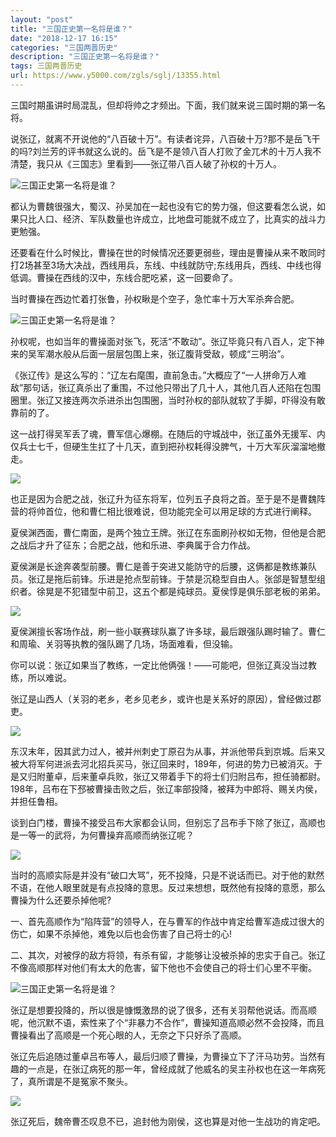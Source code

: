 ```yaml
---
layout: "post"
title: "三国正史第一名将是谁？"
date: "2018-12-17 16:15"
categories: "三国两晋历史"
description: "三国正史第一名将是谁？"
tags: 三国两晋历史
url: https://www.y5000.com/zgls/sglj/13355.html
---
```






三国时期虽讲时局混乱，但却将帅之才频出。下面，我们就来说三国时期的第一名将。

说张辽，就离不开说他的“八百破十万”。有读者诧异，八百破十万?那不是岳飞干的吗?刘兰芳的评书就这么说的。岳飞是不是领八百人打败了金兀术的十万人我不清楚，我只从《三国志》里看到——张辽带八百人破了孙权的十万人。

![三国正史第一名将是谁？](/uploads/allimg/170214/6-1F214095525953.JPG)

都认为曹魏很强大，蜀汉、孙吴加在一起也没有它的势力强，但这要看怎么说，如果只比人口、经济、军队数量也许成立，比地盘可能就不成立了，比真实的战斗力更勉强。

还要看在什么时候比，曹操在世的时候情况还要更弱些，理由是曹操从来不敢同时打2场甚至3场大决战，西线用兵，东线、中线就防守;东线用兵，西线、中线也得低调。曹操在西线的汉中，东线合肥吃紧，这一回要命了。

当时曹操在西边忙着打张鲁，孙权瞅是个空子，急忙率十万大军杀奔合肥。

![三国正史第一名将是谁？](/uploads/allimg/170214/6-1F214095G3308.JPG)

孙权呢，也如当年的曹操面对张飞，死活“不敢动”。张辽毕竟只有八百人，定下神来的吴军潮水般从后面一层层包围上来，张辽腹背受敌，顿成“三明治”。

《张辽传》是这么写的：“辽左右麾围，直前急击。”大概应了“一人拼命万人难敌”那句话，张辽真杀出了重围，不过他只带出了几十人，其他几百人还陷在包围圈里。张辽又接连两次杀进杀出包围圈，当时孙权的部队就软了手脚，吓得没有敢靠前的了。

这一战打得吴军丢了魂，曹军信心爆棚。在随后的守城战中，张辽虽外无援军、内仅兵士七千，但硬生生扛了十几天，直到把孙权耗得没脾气，十万大军灰溜溜地撤走。

![](https://img.y5000.com/uploads/allimg/170214/1003426214-0.jpg)

也正是因为合肥之战，张辽升为征东将军，位列五子良将之首。至于是不是曹魏阵营的将帅首位，他和曹仁相比很难说，但功能完全可以用足球的方式进行阐释。

夏侯渊西面，曹仁南面，是两个独立王牌。张辽在东面刷孙权如无物，但他是合肥之战后才升了征东；合肥之战，他和乐进、李典属于合力作战。

夏侯渊是长途奔袭型前腰。曹仁是善于突进又能防守的后腰，这俩都是教练兼队员。张辽是拖后前锋。乐进是抢点型前锋。于禁是沉稳型自由人。张郃是智慧型组织者。徐晃是不犯错型中前卫，这五个都是纯球员。夏侯惇是俱乐部老板的弟弟。

![](https://img.y5000.com/uploads/allimg/170214/100342B57-1.jpg)

夏侯渊擅长客场作战，刷一些小联赛球队赢了许多球，最后跟强队踢时输了。曹仁和周瑜、关羽等执教的强队踢了几场，场面难看，但没输。

你可以说：张辽如果当了教练，一定比他俩强！——可能吧，但张辽真没当过教练，所以难说。

张辽是山西人（关羽的老乡，老乡见老乡，或许也是关系好的原因），曾经做过郡吏。

![](https://img.y5000.com/uploads/allimg/170214/1003425S6-2.jpg)

东汉末年，因其武力过人，被并州刺史丁原召为从事，并派他带兵到京城。后来又被大将军何进派去河北招兵买马，张辽回来时，189年，何进的势力已被消灭。于是又归附董卓，后来董卓兵败，张辽又带着手下的将士们归附吕布，担任骑都尉。198年，吕布在下邳被曹操击败之后，张辽率部投降，被拜为中郎将、赐关内侯，并担任鲁相。

谈到白门楼，曹操不接受吕布大家都会认同，但别忘了吕布手下除了张辽，高顺也是一等一的武将，为何曹操弃高顺而纳张辽呢？

![](https://img.y5000.com/uploads/allimg/170214/1003422G9-3.jpg)

当时的高顺实际是并没有“破口大骂”，死不投降，只是不说话而已。对于他的默然不语，在他人眼里就是有点投降的意思。反过来想想，既然他有投降的意愿，那么曹操为什么还要杀掉他呢?

一、首先高顺作为“陷阵营”的领导人，在与曹军的作战中肯定给曹军造成过很大的伤亡，如果不杀掉他，难免以后也会伤害了自己将士的心!

二、其次，对被俘的敌方将领，有杀有留，才能够让没被杀掉的忠实于自己。张辽不像高顺那样对他们有太大的危害，留下他也不会使自己的将士们心里不平衡。

![三国正史第一名将是谁？](/uploads/allimg/170214/6-1F21410011OS.JPG)

张辽是想要投降的，所以很是慷慨激昂的说了很多，还有关羽帮他说话。而高顺呢，他沉默不语，索性来了个“非暴力不合作”，曹操知道高顺必然不会投降，而且曹操看出了高顺是一个死心眼的人，无奈之下只好杀了高顺。

张辽先后追随过董卓吕布等人，最后归顺了曹操，为曹操立下了汗马功劳。当然有趣的一点是，在张辽病死的那一年，曾经成就了他威名的吴主孙权也在这一年病死了，真所谓是不是冤家不聚头。

![](https://img.y5000.com/uploads/allimg/170214/1003426040-4.jpg)

张辽死后，魏帝曹丕叹息不已，追封他为刚侯，这也算是对他一生战功的肯定吧。
